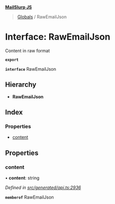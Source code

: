 **[MailSlurp JS](../README.md)**

> [Globals](../README.md) / RawEmailJson

# Interface: RawEmailJson

Content in raw format

**`export`** 

**`interface`** RawEmailJson

## Hierarchy

* **RawEmailJson**

## Index

### Properties

* [content](rawemailjson.md#content)

## Properties

### content

•  **content**: string

*Defined in [src/generated/api.ts:2936](https://github.com/mailslurp/mailslurp-client/blob/359c034/src/generated/api.ts#L2936)*

**`memberof`** RawEmailJson
